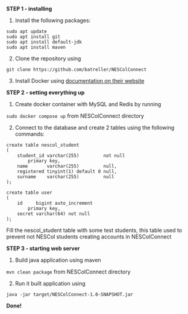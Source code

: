 **STEP 1 - installing**

1. Install the following packages:
```
sudo apt update
sudo apt install git 
sudo apt install default-jdk 
sudo apt install maven 
```

2. Clone the repository using

`git clone https://github.com/batreller/NESColConnect`

3. Install Docker using [documentation on their website](https://docs.docker.com/engine/install/ubuntu/)

**STEP 2 - setting everything up**
1. Create docker container with MySQL and Redis by running

`sudo docker compose up` from NESColConnect directory

2. Connect to the database and create 2 tables using the following commands:

```
create table nescol_student
(
    student_id varchar(255)         not null
        primary key,
    name       varchar(255)         null,
    registered tinyint(1) default 0 null,
    surname    varchar(255)         null
);

create table user
(
    id     bigint auto_increment
        primary key,
    secret varchar(64) not null
);
```

Fill the nescol_student table with some test students, this table used to prevent not NESCol students creating accounts in NESColConnect

**STEP 3 - starting web server**
1. Build java application using maven

`mvn clean package` from NESColConnect directory

2. Run it built application using

`java -jar target/NESColConnect-1.0-SNAPSHOT.jar`

**Done!**
